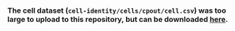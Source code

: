 ### The cell dataset (`cell-identity/cells/cpout/cell.csv`) was too large to upload to this repository, but can be downloaded [here](https://www.dropbox.com/sh/vuvowg8vmvvq43c/AAAIOqQDliqwxMJRz7bS5aSUa?dl=0).
